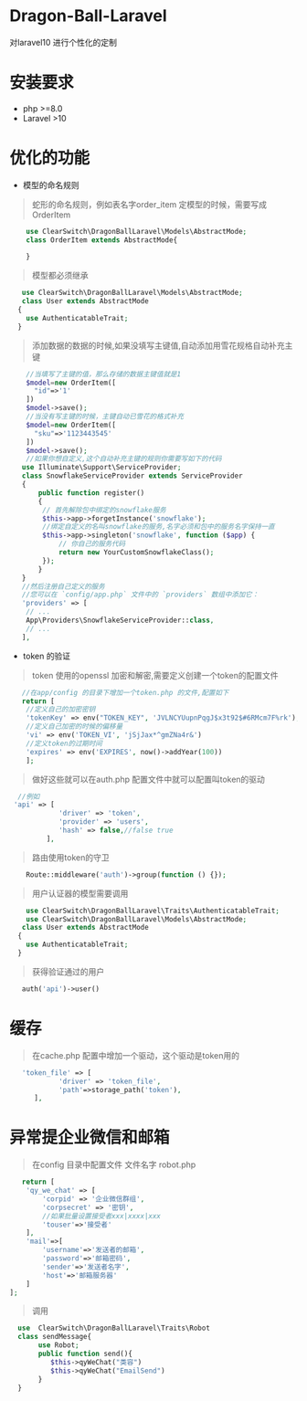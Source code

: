 # Dragon-Ball-Laravel

对laravel10 进行个性化的定制

# 安装要求

- php >=8.0
- Laravel >10

# 优化的功能

- 模型的命名规则

> 蛇形的命名规则，例如表名字order_item 定模型的时候，需要写成OrderItem

```php
    use ClearSwitch\DragonBallLaravel\Models\AbstractMode;
    class OrderItem extends AbstractMode{
    
    }
  ```
>  模型都必须继承
```php
   use ClearSwitch\DragonBallLaravel\Models\AbstractMode;
   class User extends AbstractMode
  {
    use AuthenticatableTrait;
  }
```
> 添加数据的数据的时候,如果没填写主键值,自动添加用雪花规格自动补充主键

```php
    //当填写了主键的值，那么存储的数据主键值就是1
    $model=new OrderItem([
      "id"=>'1'
    ])
    $model->save();
    //当没有写主键的时候，主键自动已雪花的格式补充
    $model=new OrderItem([
      "sku"=>'1123443545'
    ])
    $model->save();
    //如果你想自定义,这个自动补充主键的规则你需要写如下的代码
   use Illuminate\Support\ServiceProvider;
   class SnowflakeServiceProvider extends ServiceProvider
   {
       public function register()
       {
        // 首先解除包中绑定的snowflake服务
        $this->app->forgetInstance('snowflake');
        //绑定自定义的名叫snowflake的服务,名字必须和包中的服务名字保持一直
        $this->app->singleton('snowflake', function ($app) {
            // 你自己的服务代码
            return new YourCustomSnowflakeClass();
        });
       }
   }
   //然后注册自己定义的服务
   //您可以在 `config/app.php` 文件中的 `providers` 数组中添加它：
   'providers' => [
    // ...
    App\Providers\SnowflakeServiceProvider::class,
    // ...
   ],
```

- token 的验证

> token 使用的openssl 加密和解密,需要定义创建一个token的配置文件

```php
   //在app/config 的目录下增加一个token.php 的文件,配置如下
   return [
    //定义自己的加密密钥
    'tokenKey' => env("TOKEN_KEY", 'JVLNCYUupnPqgJ$x3t92$#6RMcm7F%rk'),
    //定义自己加密的时候的偏移量
    'vi' => env('TOKEN_VI', 'jSjJax*^gmZNa4r&')
    //定义token的过期时间
    'expires' => env('EXPIRES', now()->addYear(100))
    ];
```

> 做好这些就可以在auth.php 配置文件中就可以配置叫token的驱动
```php
  //例如
 'api' => [
            'driver' => 'token',
            'provider' => 'users',
            'hash' => false,//false true
         ],
```
> 路由使用token的守卫
```php
    Route::middleware('auth')->group(function () {});
```
> 用户认证器的模型需要调用
```php
    use ClearSwitch\DragonBallLaravel\Traits\AuthenticatableTrait;
    use ClearSwitch\DragonBallLaravel\Models\AbstractMode;
   class User extends AbstractMode
  {
    use AuthenticatableTrait;
  }
```
> 获得验证通过的用户
```php
   auth('api')->user()
```
# 缓存
> 在cache.php 配置中增加一个驱动，这个驱动是token用的
```php
   'token_file' => [
            'driver' => 'token_file',
            'path'=>storage_path('token'),
      ],
```

# 异常提企业微信和邮箱
>在config 目录中配置文件 文件名字 robot.php
```php
   return [
    'qy_we_chat' => [
        'corpid' => '企业微信群组',
        'corpsecret' => '密钥',
        //如果批量设置接受者xxx|xxxx|xxx
        'touser'=>'接受者'
    ],
    'mail'=>[
        'username'=>'发送者的邮箱',
        'password'=>'邮箱密码',
        'sender'=>'发送者名字',
        'host'=>'邮箱服务器'
    ]
];
```
> 调用
```php
  use  ClearSwitch\DragonBallLaravel\Traits\Robot
  class sendMessage{
       use Robot;
       public function send(){
          $this->qyWeChat("类容")
          $this->qyWeChat("EmailSend")
       }
  }
```
